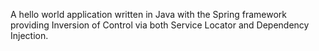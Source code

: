 A hello world application written in Java with the Spring framework providing
Inversion of Control via both Service Locator and Dependency Injection.
